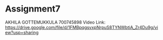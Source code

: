 # Assignment7
AKHILA GOTTEMUKKULA
700745898
Video Link: 
https://drive.google.com/file/d/1FMBpqgsvxpNrpuS8TYNWbtiA_Zr4Du9g/view?usp=sharing
